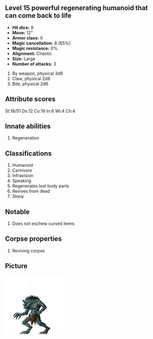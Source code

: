 ## Level 15 powerful regenerating humanoid that can come back to life

- **Hit dice:** 9
- **Move:** 12"
- **Armor class:** 0
- **Magic cancellation:** 8 (65%)
- **Magic resistance:** 0%
- **Alignment:** Chaotic
- **Size:** Large
- **Number of attacks:** 3
1. By weapon, physical 3d6
2. Claw, physical 2d8
3. Bite, physical 2d6

## Attribute scores

St:18/51 Dx:12 Co:19 In:6 Wi:4 Ch:4

## Innate abilities

1. Regeneration

## Classifications

1. Humanoid
2. Carnivore
3. Infravision
4. Speaking
5. Regenerates lost body parts
6. Revives from dead
7. Stony

## Notable

1. Does not eschew cursed items

## Corpse properties

1. Reviving corpse

## Picture

![Rock troll](https://github.com/hyvanmielenpelit/GnollHackTileSet/blob/main/Monsters/rock_troll/rock_troll.png)
